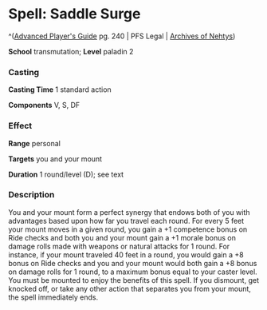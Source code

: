 # Spell: Saddle Surge

^([Advanced Player's Guide][ss-saddle-surge] pg. 240 | PFS Legal | [Archives of Nehtys][sn-saddle-surge])

**School** transmutation; **Level** paladin 2

### Casting

**Casting Time** 1 standard action

**Components** V, S, DF

### Effect

**Range** personal

**Targets** you and your mount

**Duration** 1 round/level (D); see text

### Description

You and your mount form a perfect synergy that endows both of you with advantages based upon how far you travel each round. For every 5 feet your mount moves in a given round, you gain a +1 competence bonus on Ride checks and both you and your mount gain a +1 morale bonus on damage rolls made with weapons or natural attacks for 1 round. For instance, if your mount traveled 40 feet in a round, you would gain a +8 bonus on Ride checks and you and your mount would both gain a +8 bonus on damage rolls for 1 round, to a maximum bonus equal to your caster level. You must be mounted to enjoy the benefits of this spell. If you dismount, get knocked off, or take any other action that separates you from your mount, the spell immediately ends.

[ss-saddle-surge]: http://paizo.com/pathfinderRPG/v57
[sn-saddle-surge]: http://www.archivesofnethys.com/SpellDisplay.aspx?ItemName=Saddle%20Surge